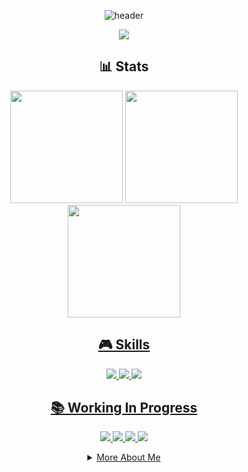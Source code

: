 <div align="center">
  
![header](https://capsule-render.vercel.app/api?type=venom&color=0:000000,50:001F00,100:003300&height=200&section=header&text=Hyun%20Sung%20Choi&fontSize=60&animation=twinkling&fontAlignY=38&desc=Game%20Developer&descAlignY=60&descAlign=62&fontColor=32CD32&descColor=32CD32)

<p align="center">
  <a href="mailto:anximusic7@gmail.com"><img src="https://img.shields.io/badge/Gmail-d14836?style=for-the-badge&logo=Gmail&logoColor=white"/></a>
</p>

## 📊 Stats

<p align="center">
  <img height="180em" src="https://github-readme-stats.vercel.app/api?username=Anxi77&show_icons=true&theme=highcontrast"/>
  <img height="180em" src="https://github-readme-stats.vercel.app/api/top-langs/?username=Anxi77&layout=compact&theme=highcontrast"/>
  <a href="https://solved.ac/profile/anximusic7"><img height="180em" src="http://mazassumnida.wtf/api/v2/generate_badge?boj=anximusic7"/>
</p>

## 🎮 Skills

<p align="center">
  <img src="https://img.shields.io/badge/C++-00599C?style=for-the-badge&logo=c%2B%2B&logoColor=white"/>
  <img src="https://img.shields.io/badge/C%23-239120?style=for-the-badge&logo=c-sharp&logoColor=white"/>
  <img src="https://img.shields.io/badge/Unity-000000?style=for-the-badge&logo=unity&logoColor=white"/>
</p>

## 📚 Working In Progress

<p align="center">
  <a href="https://github.com/Anxi77/.Algorithms"><img src="https://img.shields.io/badge/Algorithms-FF6B6B?style=flat-square&logo=TheAlgorithms&logoColor=white"/>
  <a href="https://github.com/Anxi77/.DirectX11"><img src="https://img.shields.io/badge/DirectX11-00B2FF?style=flat-square&logo=gamedeveloper&logoColor=white"/>
  <a href="https://github.com/Anxi77/.Portfolio"><img src="https://img.shields.io/badge/Unity-000000?style=flat-square&logo=unity&logoColor=white"/>
  <a href="https://github.com/Anxi77/.Settings"><img src="https://img.shields.io/badge/Settings-000000?style=flat-square&logo=c&logoColor=white"/>
</p>

<details>
<summary>More About Me</summary>
<br>

### 🎯 Current Focus

• Graphics Programming with DirectX 11<br>
• Developing Portfolio Projects<br>
• Problem Solving on BOJ

### 🏆 Goals for 2025

• Develop Portfolio Projects<br>
• Improve Algorithm Skills

</details>

</div>
